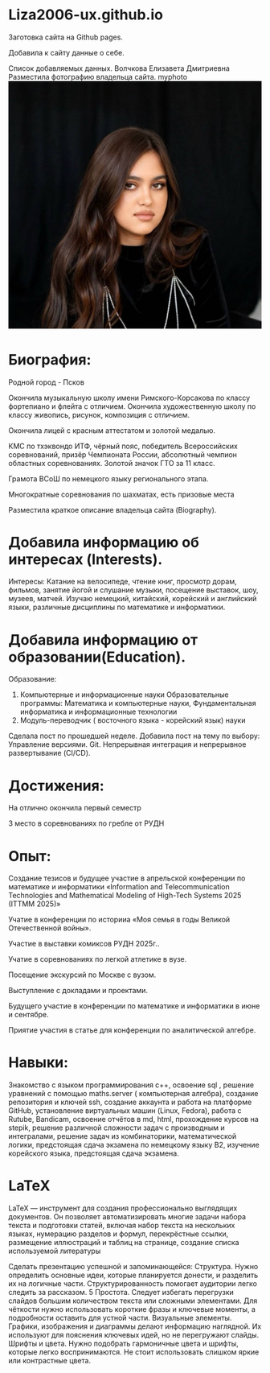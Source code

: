 # Liza2006-ux.github.io

Заготовка сайта на Github pages.

Добавила к сайту данные о себе.

Список добавляемых данных.
Волчкова Елизавета Дмитриевна 
Разместила фотографию владельца сайта.
myphoto![ava](https://github.com/Liza2006-ux/Liza2006-ux.github.io/blob/main/ava.jpg?raw=true)


# Биография:
Родной город - Псков 

Окончила музыкальную школу имени Римского-Корсакова по классу фортепиано  и флейта с отличием.
Окончила художественную школу по классу живопись, рисунок, композиция с отличием.
 
Окончила лицей с красным  аттестатом и золотой медалью.  

КМС по тхэквондо ИТФ, чёрный пояс, победитель Всероссийских соревнований, призёр Чемпионата России, абсолютный чемпион областных соревнованиях.
Золотой значок ГТО за 11 класс.

Грамота ВСоШ по немецкого языку регионального этапа. 

Многократные соревнования по шахматах, есть призовые места  

Разместила краткое описание владельца сайта (Biography).



# Добавила информацию об интересах (Interests).
Интересы:
Катание на велосипеде, чтение  книг, просмотр дорам, фильмов, занятие йогой и слушание музыки, посещение выставок, шоу, музеев, матчей.
Изучаю немецкий, китайский, корейский и английский языки, различные дисциплины по математике и информатики.



# Добавила информацию от образовании(Education).
Образование:
1) Компьютерные и информационные науки
Образовательные программы: Математика и компьютерные науки, Фундаментальная информатика и информационные технологии
2) Модуль-переводчик ( восточного  языка - корейский язык) науки

Сделала пост по прошедшей неделе.
Добавила пост на тему по выбору:
Управление версиями. Git.
Непрерывная интеграция и непрерывное развертывание (CI/CD).

# Достижения:
На отлично окончила  первый  семестр

3 место в соревнованиях по гребле от РУДН 

# Опыт: 
Создание  тезисов и будущее участие в апрельской конференции по математике и информатики «Information and Telecommunication Technologies and Mathematical Modeling of High-Tech Systems 2025
(ITTMM 2025)»

Учатие в конференции  по историиa «Моя семья в годы Великой Отечественной  войны».

Участие в выставки комиксов РУДН 2025г..

Учатие в соревнованиях по легкой атлетике в вузе.

Посещение экскурсий  по Москве с вузом.  

Выступление с докладами  и проектами.

Будущего участие  в конференции по математике и информатики в июне и сентябре.

Приятие учаcтия в статье для конференции по аналитической алгебре.

# Навыки:
Знакомство  с языком программирования  с++,
освоение  sql ,
решение уравнений с помощью maths.server ( компьютерная алгебра), 
создание репозитория и ключей ssh, 
создание аккаунта и  работа на платформе  GitHub, 
установление виртуальных машин (Linux, Fedora), 
работа с Rutube, 
Bandicam, 
освоение  отчётов в md, html, прохождение курсов на stepik, решение различной сложности  задач с производным и интегралами, 
решение задач из комбинаторики, математической логики,
предстоящая сдача   экзамена по немецкому языку B2,
изучение корейского языка, предстоящая сдача экзамена.

# LaTeX
LaTeX — инструмент для создания профессионально выглядящих документов. 
Он позволяет автоматизировать многие задачи набора текста и подготовки статей, 
включая набор текста на нескольких языках, нумерацию разделов и формул, перекрёстные ссылки, 
размещение иллюстраций и таблиц на странице, создание списка используемой литературы 


Сделать презентацию успешной и запоминающейся:
Структура.
Нужно определить основные идеи, которые планируется донести, и разделить их на логичные части. Структурированность помогает аудитории легко следить за рассказом.  5
Простота.
Следует избегать перегрузки слайдов большим количеством текста или сложными элементами. Для чёткости нужно использовать короткие фразы и ключевые моменты, а подробности оставить для устной части. 
Визуальные элементы. 
Графики, изображения и диаграммы делают информацию наглядной. Их используют для пояснения ключевых идей, но не перегружают слайды. 
Шрифты и цвета. Нужно подобрать гармоничные цвета и шрифты, которые легко воспринимаются. Не стоит использовать слишком яркие или контрастные цвета.  
